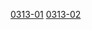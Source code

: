 [0313-01](https://cdn.jsdelivr.net/gh/gfiahagfkj/teat/oppo/0313/0313.7z.001)  [0313-02](https://cdn.jsdelivr.net/gh/gfiahagfkj/teat/oppo/0313/0313.7z.002)  
